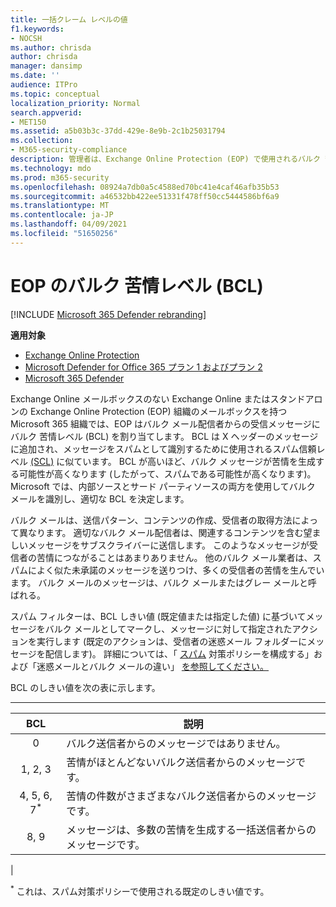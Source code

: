 ```yaml
---
title: 一括クレーム レベルの値
f1.keywords:
- NOCSH
ms.author: chrisda
author: chrisda
manager: dansimp
ms.date: ''
audience: ITPro
ms.topic: conceptual
localization_priority: Normal
search.appverid:
- MET150
ms.assetid: a5b03b3c-37dd-429e-8e9b-2c1b25031794
ms.collection:
- M365-security-compliance
description: 管理者は、Exchange Online Protection (EOP) で使用されるバルク 苦情レベル (BCL) の値について学習できます。
ms.technology: mdo
ms.prod: m365-security
ms.openlocfilehash: 08924a7db0a5c4588ed70bc41e4caf46afb35b53
ms.sourcegitcommit: a46532bb422ee51331f478ff50cc5444586bf6a9
ms.translationtype: MT
ms.contentlocale: ja-JP
ms.lasthandoff: 04/09/2021
ms.locfileid: "51650256"
---
```

# <a name="bulk-complaint-level-bcl-in-eop"></a>EOP のバルク 苦情レベル (BCL)

[!INCLUDE [Microsoft 365 Defender rebranding](../includes/microsoft-defender-for-office.md)]

**適用対象**
- [Exchange Online Protection](exchange-online-protection-overview.md)
- [Microsoft Defender for Office 365 プラン 1 およびプラン 2](defender-for-office-365.md)
- [Microsoft 365 Defender](../defender/microsoft-365-defender.md)

Exchange Online メールボックスのない Exchange Online またはスタンドアロンの Exchange Online Protection (EOP) 組織のメールボックスを持つ Microsoft 365 組織では、EOP はバルク メール配信者からの受信メッセージにバルク 苦情レベル (BCL) を割り当てします。 BCL は X ヘッダーのメッセージに追加され、メッセージをスパムとして識別するために使用されるスパム信頼レベル [(SCL)](spam-confidence-levels.md) に似ています。 BCL が高いほど、バルク メッセージが苦情を生成する可能性が高くなります (したがって、スパムである可能性が高くなります)。 Microsoft では、内部ソースとサード パーティソースの両方を使用してバルク メールを識別し、適切な BCL を決定します。

バルク メールは、送信パターン、コンテンツの作成、受信者の取得方法によって異なります。 適切なバルク メール配信者は、関連するコンテンツを含む望ましいメッセージをサブスクライバーに送信します。 このようなメッセージが受信者の苦情につながることはあまりありません。 他のバルク メール業者は、スパムによく似た未承諾のメッセージを送りつけ、多くの受信者の苦情を生んでいます。 バルク メールのメッセージは、バルク メールまたはグレー メールと呼ばれる。

 スパム フィルターは、BCL しきい値 (既定値または指定した値) に基づいてメッセージをバルク メールとしてマークし、メッセージに対して指定されたアクションを実行します (既定のアクションは、受信者の迷惑メール フォルダーにメッセージを配信します)。  詳細については、「 [スパム](configure-your-spam-filter-policies.md) 対策ポリシーを構成する」および「迷惑メールとバルク メールの違い」 [を参照してください。](what-s-the-difference-between-junk-email-and-bulk-email.md)

BCL のしきい値を次の表に示します。

****

|BCL|説明|
|:---:|---|
|0|バルク送信者からのメッセージではありません。|
|1, 2, 3|苦情がほとんどないバルク送信者からのメッセージです。|
|4, 5, 6, 7<sup>\*</sup>|苦情の件数がさまざまなバルク送信者からのメッセージです。|
|8, 9|メッセージは、多数の苦情を生成する一括送信者からのメッセージです。|
|

<sup>\*</sup> これは、スパム対策ポリシーで使用される既定のしきい値です。
